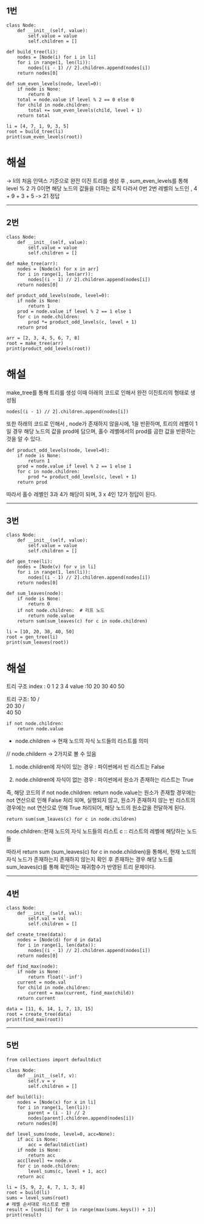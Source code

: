 <h2> 1번 </h2>

```
class Node:
    def __init__(self, value):
        self.value = value
        self.children = []

def build_tree(li):
    nodes = [Node(i) for i in li]
    for i in range(1, len(li)):
        nodes[(i - 1) // 2].children.append(nodes[i])
    return nodes[0]

def sum_even_levels(node, level=0):
    if node is None:
        return 0
    total = node.value if level % 2 == 0 else 0
    for child in node.children:
        total += sum_even_levels(child, level + 1)
    return total

li = [4, 7, 1, 9, 3, 5]
root = build_tree(li)
print(sum_even_levels(root))
```



# 해설 
-> li의 처음 인덱스 기준으로 완전 이진 트리를 생성 후 , sum_even_levels를 통해 level % 2 가 0이면 해당 노드의 값들을 더하는 로직
다라서 0번 2번 레벨의 노드인 , 4 + 9 + 3 + 5 -> 21  정답 


<hr>
<h2> 2번 </h2>

```
class Node:
    def __init__(self, value):
        self.value = value
        self.children = []

def make_tree(arr):
    nodes = [Node(x) for x in arr]
    for i in range(1, len(arr)):
        nodes[(i - 1) // 2].children.append(nodes[i])
    return nodes[0]

def product_odd_levels(node, level=0):
    if node is None:
        return 1
    prod = node.value if level % 2 == 1 else 1
    for c in node.children:
        prod *= product_odd_levels(c, level + 1)
    return prod

arr = [2, 3, 4, 5, 6, 7, 8]
root = make_tree(arr)
print(product_odd_levels(root))

```

# 해설 
make_tree를 통해 트리를 생성 이때 아래의 코드로 인해서 완전 이진트리의 형태로 생성됨

```  
nodes[(i - 1) // 2].children.append(nodes[i]) 
```

또한 하래의 코드로 인해서 , node가 존재하지 않을시에, 1을 반환하며, 트리의 레벨이 1일 경우 해당 노드의 값을 prod에 담으며, 홀수 레벨에서의 prod를 곱한 값을 반환하는 것을 알 수 있다. 

```
def product_odd_levels(node, level=0):
    if node is None:
        return 1
    prod = node.value if level % 2 == 1 else 1
    for c in node.children:
        prod *= product_odd_levels(c, level + 1)
    return prod
```


따라서 홀수 레벨인 3과 4가 해당이 되며, 3 x 4인 12가 정답이 된다. 


<hr>
<h2> 3번 </h2>

```
class Node:
    def __init__(self, value):
        self.value = value
        self.children = []

def gen_tree(li):
    nodes = [Node(v) for v in li]
    for i in range(1, len(li)):
        nodes[(i - 1) // 2].children.append(nodes[i])
    return nodes[0]

def sum_leaves(node):
    if node is None:
        return 0
    if not node.children:  # 리프 노드
        return node.value
    return sum(sum_leaves(c) for c in node.children)

li = [10, 20, 30, 40, 50]
root = gen_tree(li)
print(sum_leaves(root))

```

# 해설 
트리 구조 
index : 0   1   2   3   4
value :10  20  30  40  50

트리 구조:
         10
       /    \
     20      30
    /  \
  40   50


```
if not node.children:  
    return node.value
```

* node.children -> 현재 노드의 자식 노드들의 리스트를 의미 

// node.childern -> 2가지로 볼 수 있음

 1) node.children에 자식이 있는 경우  : 파이썬에서 빈 리스트는 False

 2) node.children에 자식이 없는 경우 : 파이썬에서 원소가 존재하는 리스트는 True 

즉, 해당 코드의 if not node.children: 
    return node.value는 
    원소가 존재할 경우에는 not 연산으로 인해 False 처리 되며, 실행되지 않고, 
    원소가 존재하지 않는 빈 리스트의 경우에는 not 연산으로 인해 True 처리되어, 해당 노드의 원소값을 전달하게 된다. 




```
return sum(sum_leaves(c) for c in node.children) 
```

node.children::현재 노드의 자식 노드들의 리스트 
c :: 리스트의 레벨에 해당하는 노드들
 
따라서 return sum (sum_leaves(c) for c in node.children)을 통해서, 현재 노드의 자식 노드가 존재하는지 존재하지 않는지 확인 후 존재하는 경우 해당 노드를 sum_leaves(c)를 통해 확인하는 재귀함수가 반영된 트리 문제이다. 




<hr>
<h2> 4번 </h2>

```
class Node:
    def __init__(self, val):
        self.val = val
        self.children = []

def create_tree(data):
    nodes = [Node(d) for d in data]
    for i in range(1, len(data)):
        nodes[(i - 1) // 2].children.append(nodes[i])
    return nodes[0]

def find_max(node):
    if node is None:
        return float('-inf')
    current = node.val
    for child in node.children:
        current = max(current, find_max(child))
    return current

data = [11, 6, 14, 1, 7, 13, 15]
root = create_tree(data)
print(find_max(root))

```

<hr>
<h2> 5번 </h2>

```
from collections import defaultdict

class Node:
    def __init__(self, v):
        self.v = v
        self.children = []

def build(li):
    nodes = [Node(x) for x in li]
    for i in range(1, len(li)):
        parent = (i - 1) // 2
        nodes[parent].children.append(nodes[i])
    return nodes[0]

def level_sums(node, level=0, acc=None):
    if acc is None:
        acc = defaultdict(int)
    if node is None:
        return acc
    acc[level] += node.v
    for c in node.children:
        level_sums(c, level + 1, acc)
    return acc

li = [5, 9, 2, 4, 7, 1, 3, 8]
root = build(li)
sums = level_sums(root)
# 레벨 순서대로 리스트로 변환
result = [sums[i] for i in range(max(sums.keys()) + 1)]
print(result)

```